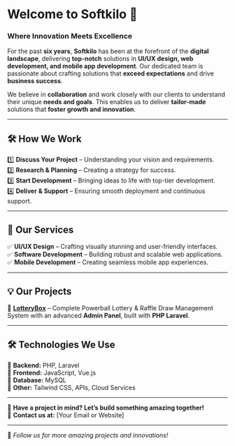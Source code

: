 # Welcome to Softkilo 🚀  

### Where Innovation Meets Excellence  

For the past **six years**, **Softkilo** has been at the forefront of the **digital landscape**, delivering **top-notch** solutions in **UI/UX design, web development, and mobile app development**. Our dedicated team is passionate about crafting solutions that **exceed expectations** and drive **business success**.  

We believe in **collaboration** and work closely with our clients to understand their unique **needs and goals**. This enables us to deliver **tailor-made** solutions that **foster growth and innovation**.  

---

## 🛠️ How We Work  

1️⃣ **Discuss Your Project** – Understanding your vision and requirements.  
2️⃣ **Research & Planning** – Creating a strategy for success.  
3️⃣ **Start Development** – Bringing ideas to life with top-tier development.  
4️⃣ **Deliver & Support** – Ensuring smooth deployment and continuous support.  

---

## 🚀 Our Services  

✅ **UI/UX Design** – Crafting visually stunning and user-friendly interfaces.  
✅ **Software Development** – Building robust and scalable web applications.  
✅ **Mobile Development** – Creating seamless mobile app experiences.  

---

## 💡 Our Projects  

🔹 **[LotteryBox](https://github.com/softkilo247/lotterybox-docs)** – Complete Powerball Lottery & Raffle Draw Management System with an advanced **Admin Panel**, built with **PHP Laravel**.  

---

## 🛠️ Technologies We Use  

🔹 **Backend:** PHP, Laravel  
🔹 **Frontend:** JavaScript, Vue.js  
🔹 **Database:** MySQL  
🔹 **Other:** Tailwind CSS, APIs, Cloud Services  

---

💬 **Have a project in mind? Let’s build something amazing together!**  
📩 **Contact us at:** [Your Email or Website]  

---
  
🌟 _Follow us for more amazing projects and innovations!_  
